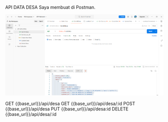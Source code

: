 API DATA DESA 
Saya membuat di Postman.

![alt text](image.png)

GET {{base_url}}/api/desa
GET {{base_url}}/api/desa/:id
POST {{base_url}}/api/desa
PUT {{base_url}}/api/desa:id
DELETE {{base_url}}/api/desa/:id